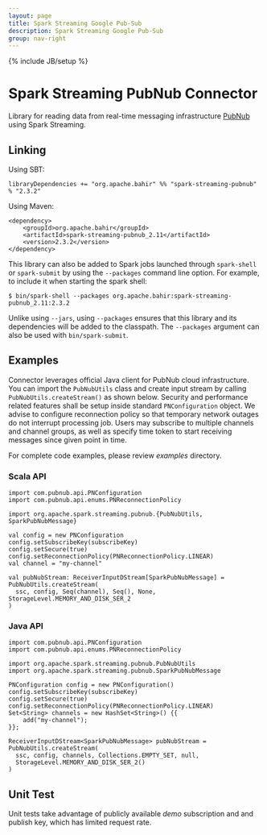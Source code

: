 ```yaml
---
layout: page
title: Spark Streaming Google Pub-Sub
description: Spark Streaming Google Pub-Sub
group: nav-right
---
```

<!--
{% comment %}
Licensed to the Apache Software Foundation (ASF) under one or more
contributor license agreements.  See the NOTICE file distributed with
this work for additional information regarding copyright ownership.
The ASF licenses this file to you under the Apache License, Version 2.0
(the "License"); you may not use this file except in compliance with
the License.  You may obtain a copy of the License at

http://www.apache.org/licenses/LICENSE-2.0

Unless required by applicable law or agreed to in writing, software
distributed under the License is distributed on an "AS IS" BASIS,
WITHOUT WARRANTIES OR CONDITIONS OF ANY KIND, either express or implied.
See the License for the specific language governing permissions and
limitations under the License.
{% endcomment %}
-->

{% include JB/setup %}
# Spark Streaming PubNub Connector

Library for reading data from real-time messaging infrastructure [PubNub](https://www.pubnub.com/) using Spark Streaming.

## Linking

Using SBT:
    
    libraryDependencies += "org.apache.bahir" %% "spark-streaming-pubnub" % "2.3.2"
    
Using Maven:
    
    <dependency>
        <groupId>org.apache.bahir</groupId>
        <artifactId>spark-streaming-pubnub_2.11</artifactId>
        <version>2.3.2</version>
    </dependency>

This library can also be added to Spark jobs launched through `spark-shell` or `spark-submit` by using the `--packages` command line option.
For example, to include it when starting the spark shell:

    $ bin/spark-shell --packages org.apache.bahir:spark-streaming-pubnub_2.11:2.3.2

Unlike using `--jars`, using `--packages` ensures that this library and its dependencies will be added to the classpath.
The `--packages` argument can also be used with `bin/spark-submit`.

## Examples

Connector leverages official Java client for PubNub cloud infrastructure. You can import the `PubNubUtils`
class and create input stream by calling `PubNubUtils.createStream()` as shown below. Security and performance related
features shall be setup inside standard `PNConfiguration` object. We advise to configure reconnection policy so that
temporary network outages do not interrupt processing job. Users may subscribe to multiple channels and channel groups,
as well as specify time token to start receiving messages since given point in time.

For complete code examples, please review _examples_ directory.

### Scala API

    import com.pubnub.api.PNConfiguration
    import com.pubnub.api.enums.PNReconnectionPolicy
    
    import org.apache.spark.streaming.pubnub.{PubNubUtils, SparkPubNubMessage}

    val config = new PNConfiguration
    config.setSubscribeKey(subscribeKey)
    config.setSecure(true)
    config.setReconnectionPolicy(PNReconnectionPolicy.LINEAR)
    val channel = "my-channel"

    val pubNubStream: ReceiverInputDStream[SparkPubNubMessage] = PubNubUtils.createStream(
      ssc, config, Seq(channel), Seq(), None, StorageLevel.MEMORY_AND_DISK_SER_2
    )

### Java API

    import com.pubnub.api.PNConfiguration
    import com.pubnub.api.enums.PNReconnectionPolicy
    
    import org.apache.spark.streaming.pubnub.PubNubUtils
    import org.apache.spark.streaming.pubnub.SparkPubNubMessage

    PNConfiguration config = new PNConfiguration()
    config.setSubscribeKey(subscribeKey)
    config.setSecure(true)
    config.setReconnectionPolicy(PNReconnectionPolicy.LINEAR)
    Set<String> channels = new HashSet<String>() {{
        add("my-channel");
    }};

    ReceiverInputDStream<SparkPubNubMessage> pubNubStream = PubNubUtils.createStream(
      ssc, config, channels, Collections.EMPTY_SET, null,
      StorageLevel.MEMORY_AND_DISK_SER_2()
    )

## Unit Test

Unit tests take advantage of publicly available _demo_ subscription and and publish key, which has limited request rate.